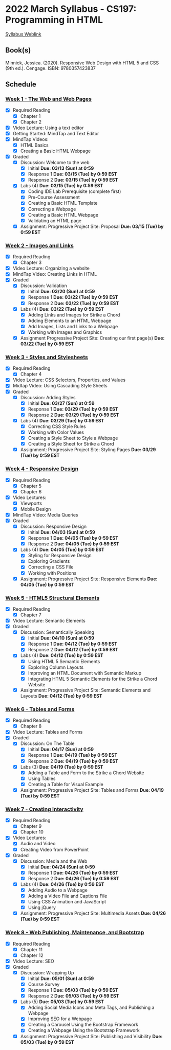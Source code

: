 # 2022 March Syllabus - CS197: Programming in HTML

[Syllabus Weblink](https://content.grantham.edu/academics/GU_CS197/Syllabus2021.html)

## Book(s)

Minnick, Jessica. (2020). Responsive Web Design with HTML 5 and CSS (9th ed.). Cengage. ISBN: 9780357423837

## Schedule

### [Week 1 - The Web and Web Pages](https://grantham-saas.blackboard.com/webapps/blackboard/content/listContent.jsp?course_id=_23188_1&content_id=_2212108_1)


- [x] Required Reading
  - [x] Chapter 1
  - [x] Chapter 2
- [x] Video Lecture: Using a text editor
- [x] Getting Started: MindTap and Text Editor
- [x] MindTap Videos:
  - [x] HTML Basics
  - [x] Creating a Basic HTML Webpage
- [x] Graded
  - [x] Discussion: Welcome to the web
    - [x] Initial **Due: 03/13 (Sun) at 0:59**
    - [x] Response 1 **Due: 03/15 (Tue) by 0:59 EST**
    - [x] Response 2 **Due: 03/15 (Tue) by 0:59 EST**
  - [x] Labs (4) **Due: 03/15 (Tue) by 0:59 EST**
    - [x] Coding IDE Lab Prerequisite (complete first)
    - [x] Pre-Course Assessment
    - [x] Creating a Basic HTML Template
    - [x] Correcting a Webpage
    - [x] Creating a Basic HTML Webpage
    - [x] Validating an HTML page
  - [x] Assignment: Progressive Project Site: Proposal **Due: 03/15 (Tue) by 0:59 EST**

### [Week 2 - Images and Links](https://grantham-saas.blackboard.com/webapps/blackboard/content/listContent.jsp?course_id=_23188_1&content_id=_2212109_1)

- [x] Required Reading
  - [x] Chapter 3
- [x] Video Lecture: Organizing a website
- [x] MindTap Video: Creating Links in HTML
- [x] Graded
  - [x] Discussion: Validation
    - [x] Initial **Due: 03/20 (Sun) at 0:59**
    - [x] Response 1 **Due: 03/22 (Tue) by 0:59 EST**
    - [x] Response 2 **Due: 03/22 (Tue) by 0:59 EST**
  - [x] Labs (4) **Due: 03/22 (Tue) by 0:59 EST**
    - [x] Adding Links and Images for Strike a Chord
    - [x] Adding Elements to an HTML Webpage
    - [x] Add Images, Lists and Links to a Webpage
    - [x] Working with Images and Graphics
  - [x] Assignment Progressive Project Site: Creating our first page(s) **Due: 03/22 (Tue) by 0:59 EST**

### [Week 3 - Styles and Stylesheets](https://grantham-saas.blackboard.com/webapps/blackboard/content/listContent.jsp?course_id=_23188_1&content_id=_2212110_1)

- [x] Required Reading
  - [x] Chapter 4
- [x] Video Lecture: CSS Selectors, Properties, and Values
- [x] Midtap Video: Using Cascading Style Sheets
- [x] Graded
  - [x] Discussion: Adding Styles
    - [x] Initial **Due: 03/27 (Sun) at 0:59**
    - [x] Response 1 **Due: 03/29 (Tue) by 0:59 EST**
    - [x] Response 2 **Due: 03/29 (Tue) by 0:59 EST**
  - [x] Labs (4) **Due: 03/29 (Tue) by 0:59 EST**
    - [x] Correcting CSS Style Rules
    - [x] Working with Color Values
    - [x] Creating a Style Sheet to Style a Webpage
    - [x] Creating a Style Sheet for Strike a Chord
  - [x] Assignment: Progressive Project Site: Styling Pages **Due: 03/29 (Tue) by 0:59 EST**

### [Week 4 - Responsive Design](https://grantham-saas.blackboard.com/webapps/blackboard/content/listContent.jsp?course_id=_23188_1&content_id=_2212111_1)

- [x] Required Reading
  - [x] Chapter 5
  - [x] Chapter 6
- [x] Video Lectures:
  - [x] Viewports
  - [x] Mobile Design
- [x] MindTap Video: Media Queries
- [x] Graded
  - [x] Discussion: Responsive Design
    - [x] Initial **Due: 04/03 (Sun) at 0:59**
    - [x] Response 1 **Due: 04/05 (Tue) by 0:59 EST**
    - [x] Response 2 **Due: 04/05 (Tue) by 0:59 EST**
  - [x] Labs (4) **Due: 04/05 (Tue) by 0:59 EST**
    - [x] Styling for Responsive Design
    - [x] Exploring Gradients
    - [x] Correcting a CSS File
    - [x] Working with Positions
  - [x] Assignment: Progressive Project Site: Responsive Elements **Due: 04/05 (Tue) by 0:59 EST**

### [Week 5 - HTML5 Structural Elements](https://grantham-saas.blackboard.com/webapps/blackboard/content/listContent.jsp?course_id=_23188_1&content_id=_2212112_1)

- [x] Required Reading
  - [x] Chapter 7
- [x] Video Lecture: Semantic Elements
- [x] Graded
  - [x] Discussion: Semantically Speaking
    - [x] Initial **Due: 04/10 (Sun) at 0:59**
    - [x] Response 1 **Due: 04/12 (Tue) by 0:59 EST**
    - [x] Response 2 **Due: 04/12 (Tue) by 0:59 EST**
  - [x] Labs (4) **Due: 04/12 (Tue) by 0:59 EST**
    - [x] Using HTML 5 Semantic Elements
    - [x] Exploring Column Layouts
    - [x] Improving an HTML Document with Semantic Markup
    - [x] Integrating HTML 5 Semantic Elements for the Strike a Chord Website
  - [x] Assignment: Progressive Project Site: Semantic Elements and Layouts **Due: 04/12 (Tue) by 0:59 EST**

### [Week 6 - Tables and Forms](https://grantham-saas.blackboard.com/webapps/blackboard/content/listContent.jsp?course_id=_23188_1&content_id=_2212113_1)

- [x] Required Reading
  - [x] Chapter 8
- [x] Video Lecture: Tables and Forms
- [x] Graded
  - [x] Discussion: On The Table
    - [x] Initial **Due: 04/17 (Sun) at 0:59**
    - [x] Response 1 **Due: 04/19 (Tue) by 0:59 EST**
    - [x] Response 2 **Due: 04/19 (Tue) by 0:59 EST**
  - [x] Labs (3) **Due: 04/19 (Tue) by 0:59 EST**
    - [x] Adding a Table and Form to the Strike a Chord Website
    - [x] Using Tables
    - [x] Creating a Table for Visual Example
  - [x] Assignment: Progressive Project Site: Tables and Forms **Due: 04/19 (Tue) by 0:59 EST**

### [Week 7 - Creating Interactivity](https://grantham-saas.blackboard.com/webapps/blackboard/content/listContent.jsp?course_id=_23188_1&content_id=_2212114_1)

- [x] Required Reading
  - [x] Chapter 9
  - [x] Chapter 10
- [x] Video Lectures:
  - [x] Audio and Video
  - [x] Creating Video from PowerPoint
- [x] Graded
  - [x] Discussion: Media and the Web
    - [x] Initial **Due: 04/24 (Sun) at 0:59**
    - [x] Response 1 **Due: 04/26 (Tue) by 0:59 EST**
    - [x] Response 2 **Due: 04/26 (Tue) by 0:59 EST**
  - [x] Labs (4) **Due: 04/26 (Tue) by 0:59 EST**
    - [x] Adding Audio to a Webpage
    - [x] Adding a Video File and Captions File
    - [x] Using CSS Animation and JavaScript
    - [x] Using jQuery
  - [x] Assignment: Progressive Project Site: Multimedia Assets **Due: 04/26 (Tue) by 0:59 EST**

### [Week 8 - Web Publishing, Maintenance, and Bootstrap](https://grantham-saas.blackboard.com/webapps/blackboard/content/listContent.jsp?course_id=_23188_1&content_id=_2212115_1)

- [x] Required Reading
  - [x] Chapter 11
  - [x] Chapter 12
- [x] Video Lecture: SEO
- [x] Graded
  - [x] Discussion: Wrapping Up
    - [x] Initial **Due: 05/01 (Sun) at 0:59**
    - [x] Course Survey
    - [x] Response 1 **Due: 05/03 (Tue) by 0:59 EST**
    - [x] Response 2 **Due: 05/03 (Tue) by 0:59 EST**
  - [x] Labs (5) **Due: 05/03 (Tue) by 0:59 EST**
    - [x] Adding Social Media Icons and Meta Tags, and Publishing a Webpage
    - [x] Improving SEO for a Webpage
    - [x] Creating a Carousel Using the Bootstrap Framework
    - [x] Creating a Webpage Using the Bootstrap Framework
  - [x] Assignment: Progressive Project Site: Publishing and Visibility **Due: 05/03 (Tue) by 0:59 EST**
